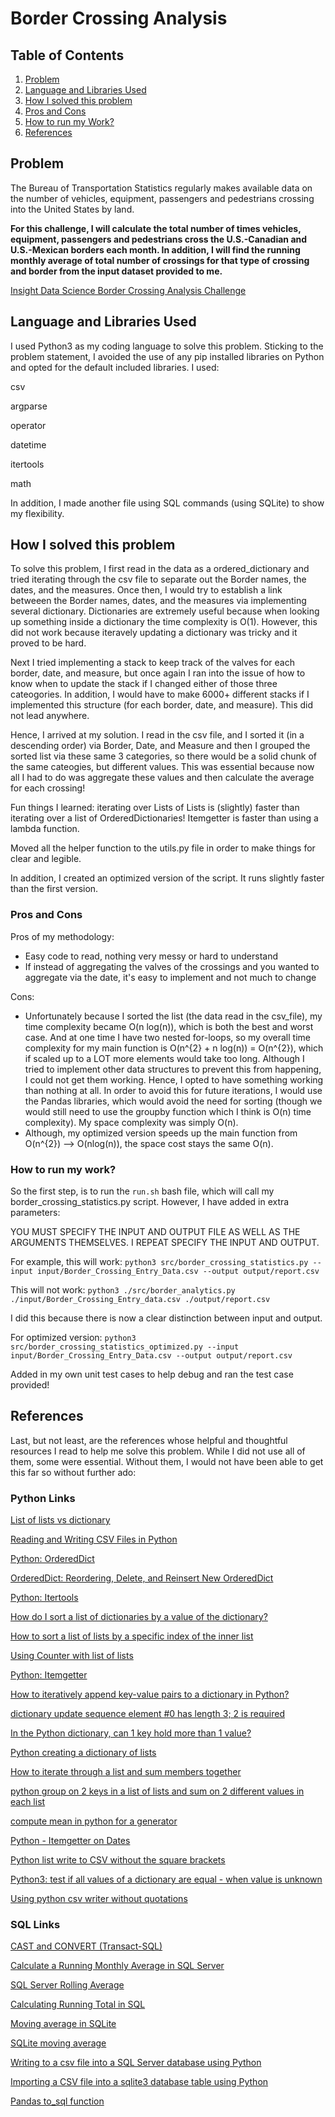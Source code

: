 # Border Crossing Analysis

## Table of Contents
1. [Problem](README.md#problem)
1. [Language and Libraries Used](README.md#language-and-libraries-used)
1. [How I solved this problem](README.md#how-i-solved-this-problem)
1. [Pros and Cons](README.md#pros-and-cons)
1. [How to run my Work?](README.md#how-to-run-my-work)
1. [References](README.md#references)

## Problem
The Bureau of Transportation Statistics regularly makes available data on the number of vehicles, equipment, passengers and pedestrians crossing into the United States by land.

**For this challenge, I will calculate the total number of times vehicles, equipment, passengers and pedestrians cross the U.S.-Canadian and U.S.-Mexican borders each month. In addition, I will find the running monthly average of total number of crossings for that type of crossing and border from the input dataset provided to me.**

[Insight Data Science Border Crossing Analysis Challenge](https://github.com/InsightDataScience/border-crossing-analysis)

## Language and Libraries Used
I used Python3 as my coding language to solve this problem. Sticking to the problem statement, I avoided the use of any pip installed libraries on Python and opted for the default included libraries. I used:

csv

argparse

operator 

datetime

itertools

math

In addition, I made another file using SQL commands (using SQLite) to show my flexibility.

## How I solved this problem
To solve this problem, I first read in the data as a ordered_dictionary and tried iterating through the csv file to separate out the Border names, the dates, and the measures. Once then, I would try to establish a link betweeen the Border names, dates, and the measures via implementing several dictionary. Dictionaries are extremely useful because when looking up something inside a dictionary the time complexity is O(1). However, this did not work because iteravely updating a dictionary was tricky and it proved to be hard.

Next I tried implementing a stack to keep track of the valves for each border, date, and measure, but once again I ran into the issue of how to know when to update the stack if I changed either of those three cateogories. In addition, I would have to make 6000+ different stacks if I implemented this structure (for each border, date, and measure). This did not lead anywhere. 

Hence, I arrived at my solution. I read in the csv file, and I sorted it (in a descending order) via Border, Date, and Measure and then I grouped the sorted list via these same 3 categories, so there would be a solid chunk of the same cateogies, but different values. This was essential because now all I had to do was aggregate these values and then calculate the average for each crossing!

Fun things I learned: iterating over Lists of Lists is (slightly) faster than iterating over a list of OrderedDictionaries! Itemgetter is faster than using a lambda function.

Moved all the helper function to the utils.py file in order to make things for clear and legible.

In addition, I created an optimized version of the script. It runs slightly faster than the first version. 


### Pros and Cons

Pros of my methodology:
* Easy code to read, nothing very messy or hard to understand
* If instead of aggregating the valves of the crossings and you wanted to aggregate via the date, it's easy to implement and not much to change

Cons:
* Unfortunately because I sorted the list (the data read in the csv_file), my time complexity became O(n log(n)), which is both the best and worst case. And at one time I have two nested for-loops, so my overall time complexity for my main function is O(n^{2} + n log(n)) = O(n^{2}), which if scaled up to a LOT more elements would take too long. Although I tried to implement other data structures to prevent this from happening, I could not get them working. Hence, I opted to have something working than nothing at all. In order to avoid this for future iterations, I would use the Pandas libraries, which would avoid the need for sorting (though we would still need to use the groupby function which I think is O(n) time complexity). My space complexity was simply O(n).
* Although, my optimized version speeds up the main function from O(n^{2}) --> O(nlog(n)), the space cost stays the same O(n). 

### How to run my work?

So the first step, is to run the ```run.sh``` bash file, which will call my border_crossing_statistics.py script. However, I have added in extra parameters:

YOU MUST SPECIFY THE INPUT AND OUTPUT FILE AS WELL AS THE ARGUMENTS THEMSELVES. I REPEAT SPECIFY THE INPUT AND OUTPUT. 

For example, this will work: ```python3 src/border_crossing_statistics.py --input input/Border_Crossing_Entry_Data.csv --output output/report.csv```

This will not work: ```python3 ./src/border_analytics.py ./input/Border_Crossing_Entry_data.csv ./output/report.csv```

I did this because there is now a clear distinction between input and output.

For optimized version: ```python3 src/border_crossing_statistics_optimized.py --input input/Border_Crossing_Entry_Data.csv --output output/report.csv```

Added in my own unit test cases to help debug and ran the test case provided!

## References

Last, but not least, are the references whose helpful and thoughtful resources I read to help me solve this problem. While I did not use all of them, some were essential. Without them, I would not have been able to get this far so without further ado: 

### Python Links

[List of lists vs dictionary](https://stackoverflow.com/questions/15990456/list-of-lists-vs-dictionary)

[Reading and Writing CSV Files in Python](https://realpython.com/python-csv/)

[Python: OrderedDict](https://docs.python.org/2/library/collections.html#collections.OrderedDict)

[OrderedDict: Reordering, Delete, and Reinsert New OrderedDict](https://data-flair.training/blogs/python-ordereddict/)

[Python: Itertools](https://docs.python.org/3.5/library/itertools.html#itertools.groupby)

[How do I sort a list of dictionaries by a value of the dictionary?](https://stackoverflow.com/questions/72899/how-do-i-sort-a-list-of-dictionaries-by-a-value-of-the-dictionary)

[How to sort a list of lists by a specific index of the inner list](https://stackoverflow.com/questions/4174941/how-to-sort-a-list-of-lists-by-a-specific-index-of-the-inner-list/4174955)

[Using Counter with list of lists](https://stackoverflow.com/questions/19211018/using-counter-with-list-of-lists)

[Python: Itemgetter](https://docs.python.org/3/library/operator.html#operator.itemgetter)

[How to iteratively append key-value pairs to a dictionary in Python?](https://stackoverflow.com/questions/31326297/how-to-iteratively-append-key-value-pairs-to-a-dictionary-in-python)

[dictionary update sequence element #0 has length 3; 2 is required](https://stackoverflow.com/questions/14302248/dictionary-update-sequence-element-0-has-length-3-2-is-required/14313394)

[In the Python dictionary, can 1 key hold more than 1 value?](https://www.quora.com/In-the-Python-dictionary-can-1-key-hold-more-than-1-value)

[Python creating a dictionary of lists](https://stackoverflow.com/questions/960733/python-creating-a-dictionary-of-lists)

[How to iterate through a list and sum members together](https://stackoverflow.com/questions/25149609/how-to-iterate-through-a-list-and-sum-members-together)

[python group on 2 keys in a list of lists and sum on 2 different values in each list](https://stackoverflow.com/questions/41071096/python-group-on-2-keys-in-a-list-of-lists-and-sum-on-2-different-values-in-each)

[compute mean in python for a generator](https://stackoverflow.com/questions/4963784/compute-mean-in-python-for-a-generator)

[Python - Itemgetter on Dates](https://stackoverflow.com/questions/21634678/python-itemgetter-on-dates)

[Python list write to CSV without the square brackets](https://stackoverflow.com/questions/31587784/python-list-write-to-csv-without-the-square-brackets)

[Python3: test if all values of a dictionary are equal - when value is unknown](https://stackoverflow.com/questions/45020701/python3-test-if-all-values-of-a-dictionary-are-equal-when-value-is-unknown?rq=1)

[Using python csv writer without quotations](https://stackoverflow.com/questions/23882024/using-python-csv-writer-without-quotations)

### SQL Links

[CAST and CONVERT (Transact-SQL)](https://docs.microsoft.com/en-us/sql/t-sql/functions/cast-and-convert-transact-sql?view=sql-server-2017)

[Calculate a Running Monthly Average in SQL Server](https://stackoverflow.com/questions/42034434/calculate-a-running-monthly-average-in-sql-server)

[SQL Server Rolling Average](https://www.periscopedata.com/blog/rolling-average)

[Calculating Running Total in SQL](http://www.silota.com/docs/recipes/sql-running-total.html)

[Moving average in SQLite](https://stackoverflow.com/questions/48488234/moving-average-in-sqlite?rq=1)

[SQLite moving average](https://stackoverflow.com/questions/40698559/sqlite-moving-average)

[Writing to a csv file into a SQL Server database using Python](https://stackoverflow.com/questions/21257899/writing-a-csv-file-into-sql-server-database-using-python)

[Importing a CSV file into a sqlite3 database table using Python](https://stackoverflow.com/questions/2887878/importing-a-csv-file-into-a-sqlite3-database-table-using-python)

[Pandas to_sql function](https://pandas.pydata.org/pandas-docs/version/0.23.4/generated/pandas.DataFrame.to_sql.html)
